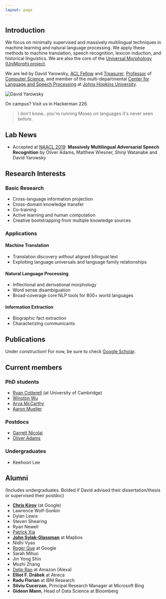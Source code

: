 ```yaml
---
layout: page
---
```


<style>
/* Tooltip container */
.tooltip {
  position: relative;
  display: inline-block;
  border-bottom: 1px dotted black; /* If you want dots under the hoverable text */
}

/* Tooltip text */
.tooltip .tooltiptext {
  visibility: hidden;
  width: 300px;
  background-color: black;
  color: #fff;
  text-align: center;
  padding: 5px 0;
  border-radius: 6px;
 
  /* Position the tooltip text - see examples below! */
  position: absolute;
  z-index: 1;
}

/* Show the tooltip text when you mouse over the tooltip container */
.tooltip:hover .tooltiptext {
  visibility: visible;
}
</style>


## Introduction

We focus on minimally supervised and massively multilingual techniques in machine learning and natural language processing. We apply these methods to machine translation, speech recognition, lexicon induction, and historical linguistics. We are also the core of the [Universal Morphology (UniMorph) project](http://unimorph.org).

We are led by David Yarowsky, [ACL Fellow](https://aclweb.org/aclwiki/ACL_Fellows) and [Treasurer](https://www.aclweb.org/adminwiki/index.php?title=ACL_Officers#ACL_Officers_.281989_-_.29), [Professor](https://www.cs.jhu.edu/~yarowsky/) of [Computer Science](https://www.cs.jhu.edu), and member of the multi-departmental [Center for Language and Speech Processing](https://www.clsp.jhu.edu) at [Johns Hopkins University](https://www.jhu.edu).

![David Yarowsky](https://www.cs.jhu.edu/wp-content/uploads/sites/8/2013/10/david_y.jpg)

On campus? Visit us in Hackerman 226.

> I don't know...you're running Moses on languages it's never seen before.

## Lab News

- Accepted at [NAACL 2019](https://naacl2019.org): **Massively Multilingual Adversarial Speech Recognition** by Oliver Adams, Matthew Wiesner, Shinji Watanabe and David Yarowsky


## Research Interests

### Basic Research
- Cross-language information projection
- Cross-domain knowledge transfer
- Co-training
- Active learning and human computation
- Creative bootstrapping from multiple knowledge sources

### Applications

#### Machine Translation
- Translation discovery *without* aligned bilingual text
- Exploiting language universals and language family relationships

#### Natural Language Processing
- Inflectional and derivational morphology
- Word sense disambiguation
- Broad-coverage core NLP tools for 800+ world languages

#### Information Extraction
- Biographic fact extraction
- Characterizing communicants


## Publications

Under construction! For now, be sure to check [Google Scholar](https://scholar.google.com/citations?user=gaO-vS4AAAAJ&hl=en).

## Current members

### PhD students
- [Ryan Cotterell](https://ryancotterell.github.io) (at University of Cambridge)
- [Winston Wu](https://www.cs.jhu.edu/~vandurme/Wu.html)
- [Arya McCarthy](https://aryamccarthy.github.io)
- [Aaron Mueller](https://aaronmueller.github.io)

### Postdocs
- [Garrett Nicolai](https://garrettnicolai.github.io/Garrett-Nicolai/)
- [Oliver Adams](https://oadams.github.io)

### Undergraduates
- Keehoon Lee


## Alumni

(Includes undergraduates. Bolded if David advised their dissertation/thesis or supervised their postdoc)

- [**Chris Kirov**](https://ckirov.github.io) (at Google)
- Lawrence Wolf-Sonkin
- Dylan Lewis
- Steven Shearing
- Ryan Newell
- [Patrick Xia](https://www.cs.jhu.edu/~paxia/)
- [**John Sylak-Glassman**](https://www.linkedin.com/in/john-sylak-glassman/) at Mapbox
- Nidhi Vyas
- [Roger Que](https://www.linkedin.com/in/queryid/) at Google
- Sarah Mihuc
- Jin Yong Shin
- Mozhi Zhang
- [Delip Rao](http://deliprao.com/d) at Amazon (Alexa)
- **Elliot F. Drábek** at Atreca
- **Radu Florian** at IBM Research
- **Silviu Cucerzan**, Principal Research Manager at Microsoft Bing
- **Gideon Mann**, Head of Data Science at Bloomberg
